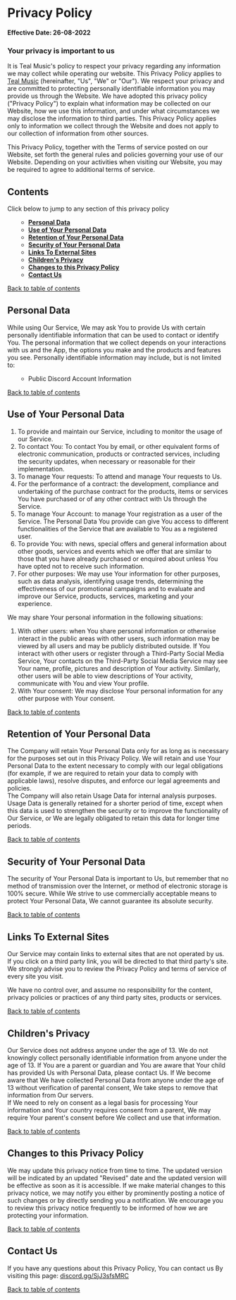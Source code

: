  <h1 class="text-center">Privacy Policy</h1>

<p><strong>Effective Date: 26-08-2022</strong></p>
<h3>Your privacy is important to us</h3>

<p>It is Teal Music's policy to respect your privacy regarding any information we may collect while operating our website. This Privacy Policy applies to <a href="https://top.gg/bot/972795104525975622/invite"> Teal Music</a> (hereinafter, "Us", "We" or "Our"). We respect your privacy and are committed to protecting personally identifiable information you may provide us through the Website. We have adopted this privacy policy ("Privacy Policy") to explain what information may be collected on our Website, how we use this information, and under what circumstances we may disclose the information to third parties. This Privacy Policy applies only to information we collect through the Website and does not apply to our collection of information from other sources.</p>
<p>This Privacy Policy, together with the Terms of service posted on our Website, set forth the general rules and policies governing your use of our Website. Depending on your activities when visiting our Website, you may be required to agree to additional terms of service.</p><h2 id="tableofcontents">Contents</h2>
<p>Click below to jump to any section of this privacy policy</p>
<ol type="1">
    <ul>
    <li><a href="#PersonalData"><strong>Personal Data</strong></a>
</li>
    <li><a href="#UOYPD"><strong>Use of Your Personal Data</strong></a>
</li>
    <li><a href="#ROYPD"><strong>Retention of Your Personal Data</strong></a>
</li>
    <li><a href="#Security"><strong>Security of Your Personal Data</strong></a>
</li>
    <li><a href="#ExternalLinks"><strong>Links To External Sites</strong></a>
</li>
    <li><a href="#CP"><strong>Children's Privacy</strong></a>
</li>
    <li><a href="#CTTPP"><strong>Changes to this Privacy Policy</strong></a>
</li>
    <li><a href="#ContactUs"><strong>Contact Us</strong></a>
</li>
</ul>
</ol>

<p><a href="#tableofcontents">Back to table of contents</a></p><h2 id="PersonalData">Personal Data</h2><p>While using Our Service, We may ask You to provide Us with certain personally identifiable information that can be used to contact or identify You.
    The personal information that we collect depends on your interactions with us and the App, the options you make and the products and features you see. Personally identifiable information may include, but is not limited to:
    <ol><ul><li>Public Discord Account Information</li></ul></ol>
</p>

<p><a href="#tableofcontents">Back to table of contents</a></p><h2 id="UOYPD">Use of Your Personal Data</h2><p><ol>
    <li>To provide and maintain our Service, including to monitor the usage of our Service.</li>
    <li>To contact You: To contact You by email, or other equivalent forms of electronic communication, products or contracted services, including the security updates, when necessary or reasonable for their implementation.</li>
    <li>To manage Your requests: To attend and manage Your requests to Us.</li>
    <li>For the performance of a contract: the development, compliance and undertaking of the purchase contract for the products, items or services You have purchased or of any other contract with Us through the Service.
    <li>To manage Your Account: to manage Your registration as a user of the Service. The Personal Data You provide can give You access to different functionalities of the Service that are available to You as a registered user.</li>
    <li>To provide You: with news, special offers and general information about other goods, services and events which we offer that are similar to those that you have already purchased or enquired about unless You have opted not to receive such information.</li>
    <li>For other purposes: We may use Your information for other purposes, such as data analysis, identifying usage trends, determining the effectiveness of our promotional campaigns and to evaluate and improve our Service, products, services, marketing and your experience.</li>
</ol>
<p>We may share Your personal information in the following situations:
    <ol>
        <li>With other users: when You share personal information or otherwise interact in the public areas with other users, such information may be viewed by all users and may be publicly distributed outside. If You interact with other users or register through a Third-Party Social Media Service, Your contacts on the Third-Party Social Media Service may see Your name, profile, pictures and description of Your activity. Similarly, other users will be able to view descriptions of Your activity, communicate with You and view Your profile.</li>
        <li>With Your consent: We may disclose Your personal information for any other purpose with Your consent.</li>
    </ol>
</p>
</p>

<p><a href="#tableofcontents">Back to table of contents</a></p><h2 id="ROYPD">Retention of Your Personal Data</h2><p>The Company will retain Your Personal Data only for as long as is necessary for the purposes set out in this Privacy Policy. We will retain and use Your Personal Data to the extent necessary to comply with our legal obligations (for example, if we are required to retain your data to comply with applicable laws), resolve disputes, and enforce our legal agreements and policies.<br>The Company will also retain Usage Data for internal analysis purposes. Usage Data is generally retained for a shorter period of time, except when this data is used to strengthen the security or to improve the functionality of Our Service, or We are legally obligated to retain this data for longer time periods.</p>

<p><a href="#tableofcontents">Back to table of contents</a></p><h2 id="Security">Security of Your Personal Data</h2><p>The security of Your Personal Data is important to Us, but remember that no method of transmission over the Internet, or method of electronic storage is 100% secure. While We strive to use commercially acceptable means to protect Your Personal Data, We cannot guarantee its absolute security.</p>

<p><a href="#tableofcontents">Back to table of contents</a></p><h2 id="ExternalLinks">Links To External Sites</h2><p>Our Service may contain links to external sites that are not operated by us. If you click on a third party link, you will be directed to that third party's site. We strongly advise you to review the Privacy Policy and terms of service of every site you visit.</p>
<p>We have no control over, and assume no responsibility for the content, privacy policies or practices of any third party sites, products or services.</p>

<p><a href="#tableofcontents">Back to table of contents</a></p><h2 id="CP">Children's Privacy</h2><p>Our Service does not address anyone under the age of 13. We do not knowingly collect personally identifiable information from anyone under the age of 13. If You are a parent or guardian and You are aware that Your child has provided Us with Personal Data, please contact Us. If We become aware that We have collected Personal Data from anyone under the age of 13 without verification of parental consent, We take steps to remove that information from Our servers.<br>If We need to rely on consent as a legal basis for processing Your information and Your country requires consent from a parent, We may require Your parent's consent before We collect and use that information.</p>
<p><a href="#tableofcontents">Back to table of contents</a></p><h2 id="CTTPP">Changes to this Privacy Policy</h2><p>We may update this privacy notice from time to time. The updated version will be indicated by an updated "Revised" date and the updated version will be effective as soon as it is accessible. If we make material changes to this privacy notice, we may notify you either by prominently posting a notice of such changes or by directly sending you a notification. We encourage you to review this privacy notice frequently to be informed of how we are protecting your information.</p>

<p><a href="#tableofcontents">Back to table of contents</a></p><h2 id="ContactUs">Contact Us</h2><p>If you have any questions about this Privacy Policy, You can contact us By visiting this page: <a href="https://discord.gg/SjJ3sfsMRC">discord.gg/SjJ3sfsMRC</a></p>

<p><a href="#tableofcontents">Back to table of contents</a></p>            
